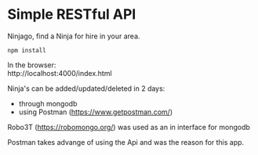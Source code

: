 # Simple RESTful API

Ninjago, find a Ninja for hire in your area.

`npm install`

In the browser:  
http://localhost:4000/index.html

Ninja's can be added/updated/deleted in 2 days:
 - through mongodb
 - using Postman (https://www.getpostman.com/)

Robo3T (https://robomongo.org/) was used as an in interface for mongodb

Postman takes advange of using the Api and was the reason for this app.
